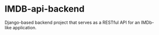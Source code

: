 # IMDB-api-backend
Django-based backend project that serves as a RESTful API for an IMDb-like application.
